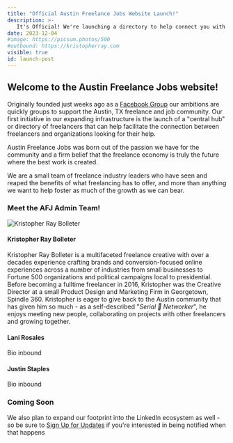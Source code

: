 ```yaml
---
title: "Official Austin Freelance Jobs Website Launch!"
description: >-
   It's Official! We're launching a directory to help connect you with the freelancers and organizations that need you most! Stay tuned for more great plans and opportunities coming soon!
date: 2023-12-04
#image: https://picsum.photos/500
#outbound: https://kristopherray.com
visible: true
id: launch-post
---
```


## Welcome to the Austin Freelance Jobs website!

Originally founded just weeks ago as a [Facebook Group](http://www.facebook.com/groups/austinfreelancejobs/) our ambitions are quickly groups to support the Austin, TX freelance and job community. Our first initiative in our expanding infrastructure is the launch of a "central hub" or directory of freelancers that can help facilitate the connection between freelancers and organizations looking for their help.

Austin Freelance Jobs was born out of the passion we have for the community and a firm belief that the freelance economy is truly the future where the best work is created.

We are a small team of freelance industry leaders who have seen and reaped the benefits of what freelancing has to offer, and more than anything we want to help foster as much of the growth as we can bear.

### Meet the AFJ Admin Team!

![Kristopher Ray Bolleter](/img/freelancers/kristopher-ray-bolleter.jpg)
#### Kristopher Ray Bolleter
Kristopher Ray Bolleter is a multifaceted freelance creative with over a decades experience crafting brands and conversion-focused online experiences across a number of industries from small businesses to Fortune 500 organizations and political campaigns local to presidential. Before becoming a fulltime freelancer in 2016, Kristopher was the Creative Director at a small Product Design and Marketing Firm in Georgetown, Spindle 360. Kristopher is eager to give back to the Austin community that has given him so much - as a self-described "*Serial 🔪 Networker*", he enjoys meeting new people, collaborating on projects with other freelancers and growing together.

#### Lani Rosales
Bio inbound

#### Justin Staples
Bio inbound

### Coming Soon

We also plan to expand our footprint into the LinkedIn ecosystem as well - so be sure to [Sign Up for Updates](#signup) if you're interested in being notified when that happens